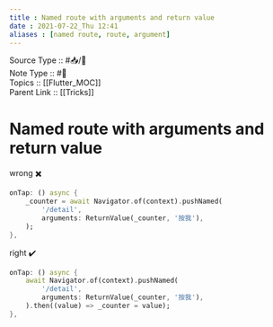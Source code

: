 ```yaml
---
title : Named route with arguments and return value
date : 2021-07-22_Thu 12:41
aliases : [named route, route, argument]
---
```

Source Type :: #📥/💭<br>
Note Type :: #📝<br>
Topics :: [[Flutter_MOC]]<br>
Parent Link :: [[Tricks]]<br>

# Named route with arguments and return value

wrong ✖️
```dart
onTap: () async {
	_counter = await Navigator.of(context).pushNamed(
		'/detail',
		arguments: ReturnValue(_counter, '按我'),
	);
},
```

right ✔️
```dart
onTap: () async {
	await Navigator.of(context).pushNamed(
		'/detail',
		arguments: ReturnValue(_counter, '按我'),
	).then((value) => _counter = value);
},
```